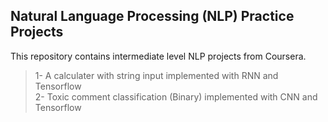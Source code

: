 ## Natural Language Processing (NLP) Practice Projects
This repository contains intermediate level NLP projects from Coursera. 
> 1- A calculater with string input implemented with RNN and Tensorflow <br>
2- Toxic comment classification (Binary) implemented with CNN and Tensorflow
